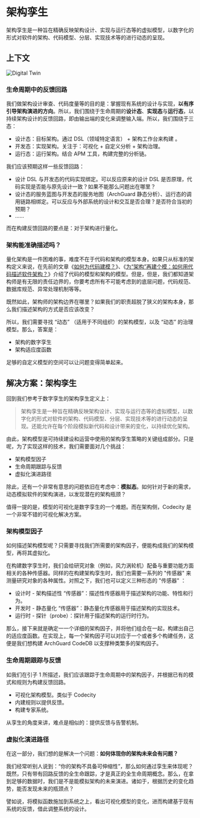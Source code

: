 # 架构孪生 

架构孪生是一种旨在精确反映架构设计、实现与运行态等的虚拟模型，以数字化的形式对软件的架构、代码模型、分层、实现技术等的进行动态的呈现。

## 上下文

![Digital Twin](https://www.esri.com/content/dam/esrisites/en-us/digital-twin/assets/digital-twin-banner-foreground.png)

### 生命周期中的反馈回路

我们做架构设计审查、代码度量等的目的是：掌握现有系统的设计与实现，**以有序引导架构演进的方向**。所以，我们围绕于生命周期的**设计态**、**实现态**与**运行态**，以持续架构设计的反馈回路，即由输出端的变化来调整输入端。所以，我们围绕于三态：

* 设计态：目标架构。通过 DSL（领域特定语言） + 架构工作台来构建 。
* 开发态：实现架构。关注于：可视化 + 自定义分析  + 架构治理。
* 运行态：运行架构。结合  APM 工具，构建完整的分析链。

我们应该预期这样一些反馈回路：

* 设计 DSL 与开发态的代码实现绑定。可以反应原来的设计 DSL 是否原理，代码实现是否能与原先设计一致？如果不能那么问题出在哪里？
* 设计态的服务蓝图与开发态的服务地图（ArchGuard 静态分析）、运行态的调用链路相绑定。可以反应与外部系统的设计和交互是否合理？是否符合当初的预期？
* ……

而在构建反馈回路的要点是：对于架构进行量化。

### 架构能准确描述吗？

量化架构是一件困难的事，难度不在于代码和架构的模型本身。如果只从标准的架构定义来说，在先前的文章《[如何为代码建模？](https://www.phodal.com/blog/modeling-for-code/)》、《[为“架构”再建个模：如何用代码描述软件架构？](https://www.phodal.com/blog/architecture-model/)》介绍了代码的模型和架构的模型。但是，但是，我们都知道架构师是有无限的责任边界的，你要考虑所有不可能考虑到的底层问题，代码规范、数据库规范、异常处理机制等等。

既然如此，架构师的架构边界在哪里？如果我们的职责超脱了狭义的架构本身，那么我们描述架构的方式是否应该改变？

所以，我们需要寻找 “动态” （适用于不同组织）的架构模型，以及 “动态” 的治理模型。那么，答案是：

* 架构的数字孪生
* 架构适应度函数

足够的自定义模型的空间可以让问题变得简单起来。

## 解决方案：架构孪生

回到我们参考于数字孪生的架构孪生定义上：

> 架构孪生是一种旨在精确反映架构设计、实现与运行态等的虚拟模型，以数字化的形式对软件的架构、代码模型、分层、实现技术等的进行动态的呈现。还能允许在每个阶段模拟新代码和设计带来的变化，以持续优化架构。

由此，架构模型是可持续建设和运营中使用的架构孪生策略的关键组成部分。只是呢，为了实现这样的技术，我们需要面对几个挑战：

* 架构模型因子
* 生命周期跟踪与反馈
* 虚拟化演进路径

除此，还有一个非常有意思的问题依旧在考虑中：**模拟态**。如何针对于新的需求，动态模拟软件的架构演进，以发现潜在的架构瓶颈？

值得一提的是，模型的可视化是数字孪生的一个难题。而在架构侧，Codecity 是一个非常不错的可视化解决方案。

### 架构模型因子

如何描述架构模型呢？只需要寻找我们所需要的架构因子，便能构成我们的架构模型，再将其虚拟化。

在构建数字孪生时，我们会给研究对象（例如，风力涡轮机）配备与重要功能方面相关的各种传感器。同样的在构建架构孪生时，我们也需要一系列的 "传感器" 来测量研究对象的各种属性。对照之下，我们也可以定义三种形态的 "传感器" ：

* 设计时 - 架构描述性 “传感器”：描述性传感器用于描述架构的功能、特性和行为。
* 开发时 - 静态量化 “传感器”：静态量化传感器用于描述架构的实现技术。
* 运行时 - 探针（probe）：探针用于描述架构的运行时行为。

那么，接下来就是确定一一个详细的架构因子，并将他们组合在一起，构建出自己的适应度函数。在实现上，每一个架构因子可以对应于一个或者多个构建任务，这便是我们想构建  ArchGuard CodeDB 以支撑种类繁多的架构因子。

### 生命周期跟踪与反馈

如我们在引子 1 所描述，我们应该跟踪于生命周期中的架构因子，并根据已有的模式和规则为构建反馈回路。

* 可视化架构模型。类似于 Codecity
* 内建规则以提供反馈。
* 构建专家系统。

从孪生的角度来讲，难点是相似的：提供反馈与告警机制。

### 虚拟化演进路径

在这一部分，我们想的是解决一个问题：**如何体现你的架构未来会有问题？**

我们经常听别人说到：“你的架构不具备可伸缩性”，那么如何通过孪生来体现呢？既然，只有带有回路反馈的全生命跟踪，才是真正的全生命周期概念。那么，在拿到足够的数据时，我们是不是能模拟架构的未来演进。诸如于，根据历史的变化趋势，能否发现未来的瓶颈点？

譬如说，将模拟函数施加到系统之上，看出可视化模型的变化，进而构建基于现有系统的反馈，借此调整系统的设计。
